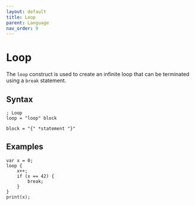 ```yaml
---
layout: default
title: Loop
parent: Language
nav_order: 9
---
```


# Loop

The `loop` construct is used to create an infinite loop that can be terminated using a `break` statement.

## Syntax

```abnf
; Loop
loop = "loop" block

block = "{" *statement "}"
```

## Examples

```xs
var x = 0;
loop {
    x++;
    if (x == 42) {
        break;
    }
}
print(x);
```